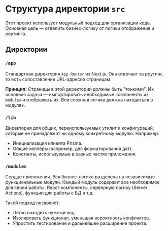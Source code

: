 # Структура директории `src`

Этот проект использует модульный подход для организации кода. Основная цель — отделить бизнес-логику от логики отображения и роутинга.

## Директории

### `/app`

Стандартная директория `App Router` из Next.js. Она отвечает за роутинг, то есть сопоставление URL-адресов страницам.

**Принцип:** Страницы в этой директории должны быть "тонкими". Их основная задача — импортировать необходимые компоненты из `modules` и отображать их. Вся сложная логика должна находиться в модулях.

### `/lib`

Директория для общих, переиспользуемых утилит и конфигураций, которые не принадлежат ни одному конкретному модулю. Например:

- Инициализация клиента Prisma.
- Общие хелперы (например, для форматирования дат).
- Константы, используемые в разных частях приложения.

### `/modules`

Сердце приложения. Вся бизнес-логика разделена на независимые функциональные модули. Каждый модуль содержит все необходимое для своей работы: React-компоненты, серверную логику (Server Actions), функции для работы с БД и т.д.

Такой подход позволяет:
- Легко находить нужный код.
- Изолировать функционал, уменьшая вероятность конфликтов.
- Упростить тестирование и дальнейшее расширение проекта.
